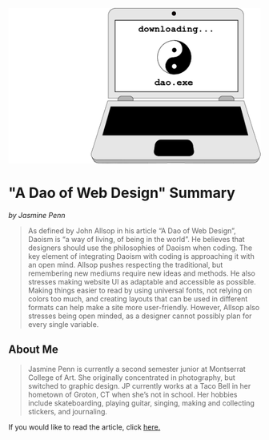 ![Dao.exe](https://github.com/JasminePenn/Ebb-and-Flow/blob/master/img.png?raw=true)

# **"A Dao of Web Design" Summary**
*by Jasmine Penn* 

>As defined by John Allsop in his article “A Dao of Web Design”, Daoism is “a way of living, of being in the world”.  He believes that designers should use the philosophies of Daoism when coding.  The key element of integrating Daoism with coding is approaching it with an open mind.  Allsop pushes respecting the traditional, but remembering new mediums require new ideas and methods.  He also stresses making website UI as adaptable and accessible as possible.  Making things easier to read by using universal fonts, not relying on colors too much, and creating layouts that can be used in different formats can help make a site more user-friendly.  However, Allsop also stresses being open minded, as a designer cannot possibly plan for every single variable.  

## About Me

>Jasmine Penn is currently a second semester junior at Montserrat College of Art.  She originally concentrated in photography, but switched to graphic design.  JP currently works at a Taco Bell in her hometown of Groton, CT when she’s not in school.  Her hobbies include skateboarding, playing guitar, singing, making and collecting stickers, and journaling. 

If you would like to read the article, click [here.](https://alistapart.com/article/dao/)
